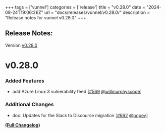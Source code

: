 +++
tags = ['vunnel']
categories = ['release']
title = "v0.28.0"
date = "2024-09-24T19:06:26Z"
url = "docs/releases/vunnel/v0.28.0/"
description = "Release notes for vunnel v0.28.0"
+++

## Release Notes:
Version [v0.28.0](https://github.com/anchore/vunnel/releases/tag/v0.28.0)

# v0.28.0

### Added Features

- add Azure Linux 3 vulnerability feed [[#569](https://github.com/anchore/vunnel/pull/569) [@willmurphyscode](https://github.com/willmurphyscode)]

### Additional Changes

- doc: Updates for the Slack to Discourse migration [[#662](https://github.com/anchore/vunnel/pull/662) [@popey](https://github.com/popey)]

**[(Full Changelog)](https://github.com/anchore/vunnel/compare/v0.27.0...v0.28.0)**
